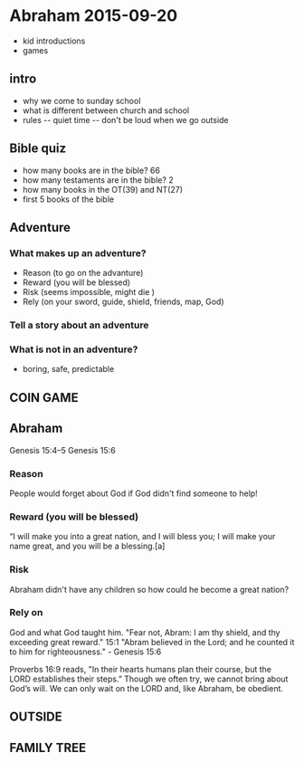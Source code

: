# Abraham 2015-09-20
- kid introductions
- games

## intro
- why we come to sunday school
- what is different between church and school
- rules
-- quiet time
-- don't be loud when we go outside


## Bible quiz
- how many books are in the bible? 66
- how many testaments are in the bible? 2
- how many books in the OT(39) and NT(27)
- first 5 books of the bible

## Adventure

### What makes up an adventure?
- Reason (to go on the advanture)
- Reward (you will be blessed)
- Risk (seems impossible, might die  )
- Rely (on your sword, guide, shield, friends, map, God)

### Tell a story about an adventure

### What is not in an adventure?
- boring, safe, predictable

## COIN GAME

## Abraham

Genesis 15:4–5
Genesis 15:6

### Reason
People would forget about God if God didn't find someone to help!

### Reward (you will be blessed)
“I will make you into a great nation, and I will bless you;
I will make your name great, and you will be a blessing.[a]

### Risk 
Abraham didn't have any children so how could he become a great nation?

### Rely on
God and what God taught him.
"Fear not, Abram: I am thy shield, and thy exceeding great reward." 15:1
"Abram believed in the Lord; and he counted it to him for righteousness." - Genesis 15:6

Proverbs 16:9 reads, "In their hearts humans plan their course, but the LORD establishes their steps.” Though we often try, we cannot bring about God’s will. We can only wait on the LORD and, like Abraham, be obedient.

## OUTSIDE
## FAMILY TREE
